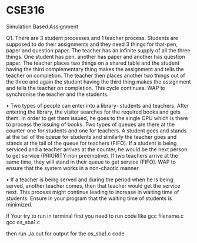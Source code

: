 # CSE316
Simulation Based Assignment
<p>

Q1. There are 3 student processes and 1 teacher process. Students are supposed to do their 
assignments and they need 3 things for that-pen, paper and question paper. The teacher has an 
infinite supply of all the three things. One student has pen, another has paper and another has 
question paper. The teacher places two things on a shared table and the student having the 
third complementary thing makes the assignment and tells the teacher on completion. The 
teacher then places another two things out of the three and again the student having the third 
thing makes the assignment and tells the teacher on completion. This cycle continues. WAP 
to synchronise the teacher and the students.

• Two types of people can enter into a library- students and teachers. After entering the 
library, the visitor searches for the required books and gets them. In order to get 
them issued, he goes to the single CPU which is there to process the issuing of 
books. Two types of queues are there at the counter-one for students and one for 
teachers. A student goes and stands at the tail of the queue for students and 
similarly the teacher goes and stands at the tail of the queue for teachers (FIFO). If 
a student is being serviced and a teacher arrives at the counter, he would be the next 
person to get service (PRIORITY-non preemptive). If two teachers arrive at the 
same time, they will stand in their queue to get service (FIFO). WAP to ensure that 
the system works in a non-chaotic manner.

• If a teacher is being served and during the period when he is being served, another 
teacher comes, then that teacher would get the service next. This process might 
continue leading to increase in waiting time of students. Ensure in your program 
that the waiting time of students is minimized.
</p>

<p>
If Your try to run in terminal first you need to run code like 
gcc filename.c
gcc os_sba1.c

then run 
./a.out for output for the os_sba1.c code
</p>
